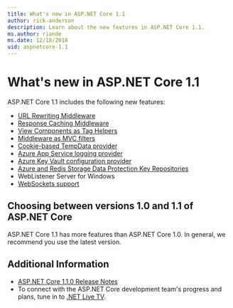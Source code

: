 ```yaml
---
title: What's new in ASP.NET Core 1.1
author: rick-anderson
description: Learn about the new features in ASP.NET Core 1.1.
ms.author: riande
ms.date: 12/18/2018
uid: aspnetcore-1.1
---
```


# What's new in ASP.NET Core 1.1

ASP.NET Core 1.1 includes the following new features:

* [URL Rewriting Middleware](xref:fundamentals/url-rewriting)
* [Response Caching Middleware](xref:performance/caching/middleware)
* [View Components as Tag Helpers](xref:mvc/views/view-components#invoking-a-view-component-as-a-tag-helper)
* [Middleware as MVC filters](xref:mvc/controllers/filters#using-middleware-in-the-filter-pipeline)
* [Cookie-based TempData provider](xref:fundamentals/app-state#tempdata)
* [Azure App Service logging provider](xref:fundamentals/logging/index#azure-app-service)
* [Azure Key Vault configuration provider](xref:security/key-vault-configuration)
* [Azure and Redis Storage Data Protection Key Repositories](xref:security/data-protection/implementation/key-storage-providers)
* WebListener Server for Windows
* [WebSockets support](xref:fundamentals/websockets)

## Choosing between versions 1.0 and 1.1 of ASP.NET Core

ASP.NET Core 1.1 has more features than ASP.NET Core 1.0. In general, we recommend you use the latest version.

## Additional Information

* [ASP.NET Core 1.1.0 Release Notes](https://github.com/dotnet/aspnetcore/releases/tag/1.1.0)
* To connect with the ASP.NET Core development team's progress and plans, tune in to [.NET Live TV](https://dotnet.microsoft.com/live).
